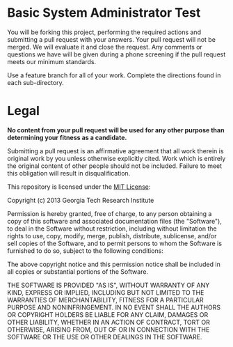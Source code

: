Basic System Administrator Test
===============================

You will be forking this project, performing the required actions and
submitting a pull request with your answers. Your pull request will not be
merged. We will evaluate it and close the request. Any comments or questions
we have will be given during a phone screening if the pull request meets our
minimum standards.

Use a feature branch for all of your work. Complete the directions found
in each sub-directory.

Legal
=====

__No content from your pull request will be used for any other purpose than
determining your fitness as a candidate.__

Submitting a pull request is an affirmative agreement that all work therein is
original work by you unless otherwise explicitly cited. Work which is entirely
the original content of other people should not be included. Failure to meet
this obligation will result in disqualification.

This repository is licensed under the [MIT License](http://opensource.org/licenses/mit-license.php):

Copyright (c) 2013 Georgia Tech Research Institute

Permission is hereby granted, free of charge, to any person obtaining a
copy of this software and associated documentation files (the "Software"),
to deal in the Software without restriction, including without limitation
the rights to use, copy, modify, merge, publish, distribute, sublicense,
and/or sell copies of the Software, and to permit persons to whom the
Software is furnished to do so, subject to the following conditions:

The above copyright notice and this permission notice shall be included in
all copies or substantial portions of the Software.

THE SOFTWARE IS PROVIDED "AS IS", WITHOUT WARRANTY OF ANY KIND, EXPRESS OR
IMPLIED, INCLUDING BUT NOT LIMITED TO THE WARRANTIES OF MERCHANTABILITY,
FITNESS FOR A PARTICULAR PURPOSE AND NONINFRINGEMENT. IN NO EVENT SHALL THE
AUTHORS OR COPYRIGHT HOLDERS BE LIABLE FOR ANY CLAIM, DAMAGES OR OTHER
LIABILITY, WHETHER IN AN ACTION OF CONTRACT, TORT OR OTHERWISE, ARISING FROM,
OUT OF OR IN CONNECTION WITH THE SOFTWARE OR THE USE OR OTHER DEALINGS IN THE
SOFTWARE.
